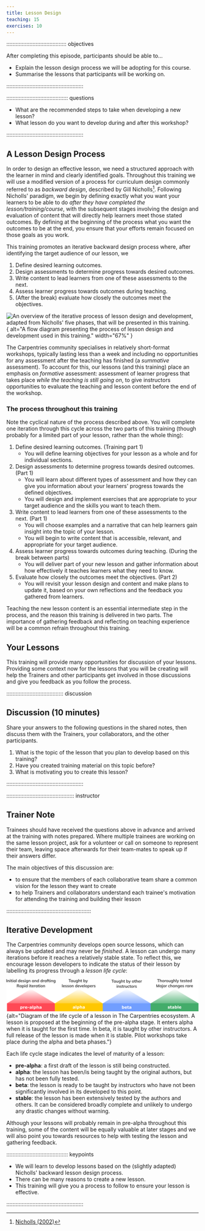 ```yaml
---
title: Lesson Design
teaching: 15
exercises: 10
---
```


::::::::::::::::::::::::::::::::::::::: objectives

After completing this episode, participants should be able to...

- Explain the lesson design process we will be adopting for this course.
- Summarise the lessons that participants will be working on.

::::::::::::::::::::::::::::::::::::::::::::::::::

:::::::::::::::::::::::::::::::::::::::: questions

- What are the recommended steps to take when developing a new lesson?
- What lesson do you want to develop during and after this workshop?

::::::::::::::::::::::::::::::::::::::::::::::::::

## A Lesson Design Process

In order to design an effective lesson, we need a structured approach with the learner in mind and clearly identified goals. 
Throughout this training we will use a modified version of a process for curriculum design commonly referred to as _backward design_, described by Gill Nicholls[^1].
Following Nicholls' paradigm, we begin by defining exactly what you want your learners to be able to do _after they have completed the lesson/training/course_, with the subsequent stages involving the design and evaluation of content that will directly help learners meet those stated outcomes.
By defining at the beginning of the process what you want the outcomes to be at the end, you ensure that your efforts remain focused on those goals as you work.

This training promotes an iterative backward design process where, after identifying the target audience of our lesson, we

1. Define desired learning outcomes.
2. Design assessments to determine progress towards desired outcomes.
3. Write content to lead learners from one of these assessments to the next.
4. Assess learner progress towards outcomes during teaching.
5. (After the break) evaluate how closely the outcomes meet the objectives.

![An overview of the iterative process of lesson design and development, adapted from Nicholls' five phases, that will be presented in this training.
](fig/cldt-design-process.svg){
alt="A flow diagram presenting the process of lesson design and development used in this training."
width="67%"
}

The Carpentries community specialises in relatively short-format workshops, typically lasting less than a week and including no opportunities for any assessment after the teaching has finished (a _summative_ assessment).
To account for this, our lessons (and this training) place an emphasis on _formative_ assessment: assessment of learner progress that takes place _while the teaching is still going on_, to give instructors opportunities to evaluate the teaching and lesson content before the end of the workshop.

### The process throughout this training
Note the cyclical nature of the process described above. You will complete one iteration through this cycle across the two parts of this training (though probably for a limited part of your lesson, rather than the whole thing):

1. Define desired learning outcomes. (Training part 1)
    * You will define learning objectives for your lesson as a whole and for individual sections.
2. Design assessments to determine progress towards desired outcomes. (Part 1)
    * You will learn about different types of assessment and how they can give you information about your learners' progress towards the defined objectives.
    * You will design and implement exercises that are appropriate to your target audience and the skills you want to teach them.
3. Write content to lead learners from one of these assessments to the next. (Part 1)
    * You will choose examples and a narrative that can help learners gain insight into the topic of your lesson.
    * You will begin to write content that is accessible, relevant, and appropriate for your target audience.
4. Assess learner progress towards outcomes during teaching. (During the break between parts)
    * You will deliver part of your new lesson and gather information about how effectively it teaches learners what they need to know.
5. Evaluate how closely the outcomes meet the objectives. (Part 2)
    * You will revisit your lesson design and content and make plans to update it, based on your own reflections and the feedback you gathered from learners.

Teaching the new lesson content is an essential intermediate step in the process, and the reason this training is delivered in two parts. 
The importance of gathering feedback and reflecting on teaching experience will be a common refrain throughout this training.

## Your Lessons

This training will provide many opportunities for discussion of your lessons.
Providing some context now for the lessons that you will be creating will
help the Trainers and other participants get involved in those discussions
and give you feedback as you follow the process.


:::::::::::::::::::::::::::::::::::::  discussion

## Discussion (10 minutes)

Share your answers to the following questions in the shared notes,
then discuss them with the Trainers, your collaborators, and the other participants.

1. What is the topic of the lesson that you plan to develop based on this training?
2. Have you created training material on this topic before?
3. What is motivating you to create this lesson?

::::::::::::::::::::::::::::::::::::::::::::::::::

:::::::::::::::::::::::::::::::::::::::::::: instructor

## Trainer Note

Trainees should have received the questions above in advance and arrived at the training with notes prepared.
Where multiple trainees are working on the same lesson project, 
ask for a volunteer or call on someone to represent their team,
leaving space afterwards for their team-mates to speak up if their answers differ.

The main objectives of this discussion are:

- to ensure that the members of each collaborative team share a common vision for the lesson they want to create
- to help Trainers and collaborators understand each trainee's motivation for attending the training and building their lesson

:::::::::::::::::::::::::::::::::::::::::::::::::::::::

## Iterative Development

The Carpentries community develops open source lessons,
which can always be updated and may never be _finished_.
A lesson can undergo many iterations before it reaches a relatively stable state.
To reflect this, we encourage lesson developers to 
indicate the status of their lesson by labelling its progress through a _lesson life cycle_:

![The life cycle of a lesson](fig/life_cycle.png){alt="Diagram of the life cycle of a
lesson in The Carpentries ecosystem. A lesson is proposed at the beginning of the
pre-alpha stage. It enters alpha when it is taught for the first time. In beta, it is
taught by other instructors. A full release of the lesson is made when it is stable.
Pilot workshops take place during the alpha and beta phases."}

Each life cycle stage indicates the level of maturity of a lesson:

- **pre-alpha**: a first draft of the lesson is still being constructed.
- **alpha**: the lesson has been/is being taught by the original authors, but has not been fully tested.
- **beta**: the lesson is ready to be taught by instructors who have not been significantly involved in its developed to this point.
- **stable**: the lesson has been extensively tested by the authors and others. It can be considered broadly complete and unlikely to undergo any drastic changes without warning.

Although your lessons will probably remain in pre-alpha throughout this training,
some of the content will be equally valuable at later stages 
and we will also point you towards resources to help with testing the lesson and gathering feedback.

:::::::::::::::::::::::::::::::::::::::: keypoints

- We will learn to develop lessons based on the (slightly adapted) Nicholls' backward lesson design  process.
- There can be many reasons to create a new lesson.
- This training will give you a process to follow to ensure your lesson is effective.

::::::::::::::::::::::::::::::::::::::::::::::::::


[^1]: [Nicholls (2002)](learners/reference.md#litref)
